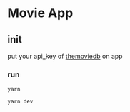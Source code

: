 # Movie App

## init

put your api_key of [themoviedb](https://www.themoviedb.org/) on app

### run

`yarn`

`yarn dev`
